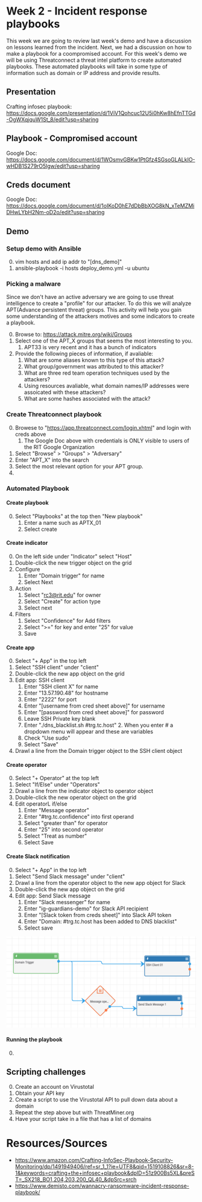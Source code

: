 # Week 2 - Incident response playbooks
This week we are going to review last week's demo and have a discussion on lessons learned from the incident. Next, we had a discussion on how to make a playbook for a coompromised account. For this week's demo we will be using Threatconnect a threat intel platform to create automated playbooks. These automated playbooks will take in some type of information such as domain or IP address and provide results. 

## Presentation 
Crafting infosec playbook: https://docs.google.com/presentation/d/1ViV1Qohcuc12U5i0hKw8hEfnTTGd-OgWXqjquW1St_8/edit?usp=sharing

## Playbook - Compromised account 
Google Doc: https://docs.google.com/document/d/1WOsmvGBKw1PtGfz4SGsoGLALkIO-wHDB1S279rO5lgw/edit?usp=sharing 

## Creds document
Google Doc: https://docs.google.com/document/d/1oIKoD0hE7dDbBbXOG8kN_xTeMZMiDHwLYbH2Nm-oD2o/edit?usp=sharing

## Demo
### Setup demo with Ansible
0. vim hosts and add ip addr to "[dns_demo]"
0. ansible-playbook -i hosts deploy_demo.yml -u ubuntu

### Picking a malware
Since we don't have an active adversary we are going to use threat intelligence to create a "profile" for our attacker. To do this we will analyze APT(Advance persistent threat) groups. This activity will help you gain some understanding of the attackers motives and some indicators to create a playbook.

0. Browse to: https://attack.mitre.org/wiki/Groups
0. Select one of the APT_X groups that seems the most interesting to you.
    1. APT33 is very recent and it has a bunch of indicators
0. Provide the following pieces of information, if avaliable:
    1. What are some aliases known to this type of this attack?
    1. What group/government was attributed to this attacker?
    1. What are three red team operation techniques used by the attackers?
    1. Using resources avaliable, what domain names/IP addresses were assoicated with these attackers?
    1. What are some hashes associated with the attack?

### Create Threatconnect playbook
0. Browese to "https://app.threatconnect.com/login.xhtml" and login with creds above
    1. The Google Doc above with credentials is ONLY visible to users of the RIT Google Organization
0. Select "Browse" > "Groups" > "Adversary"     
0. Enter "APT_X" into the search
0. Select the most relevant option for your APT group.
0. 

### Automated Playbook
#### Create playbook
0. Select "Playbooks" at the top then "New playbook"
    1. Enter a name such as APTX_01
    1. Select create

#### Create indicator
0. On the left side under "Indicator" select "Host"
0. Double-click the new trigger object on the grid
0. Configure
    1. Enter "Domain trigger" for name
    1. Select Next
0. Action
    1. Select "rc3@rit.edu" for owner
    1. Select "Create" for action type
    1. Select next
0. Filters
    1. Select "Confidence" for Add filters
    1. Select ">=" for key and enter "25" for value
    1. Save

#### Create app
0. Select "+ App" in the top left
0. Select "SSH client" under "client"
0. Double-click the new app object on the grid
0. Edit app: SSH client
    1. Enter "SSH client X" for name
    1. Enter "13.57.190.48" for hostname
    1. Enter "2222" for port
    1. Enter "[username from cred sheet above]" for username
    1. Enter "[password from cred sheet above]" for password
    1. Leave SSH Private key blank
    1. Enter "./dns_blacklist.sh #trg.tc.host"
        2. When you enter # a dropdown menu will appear and these are variables
    1. Check "Use sudo"
    1. Select "Save"
0. Drawl a line from the Domain trigger object to the SSH client object  

#### Create operator
0. Select "+ Operator" at the top left
0. Select "If/Else" under "Operators"
0. Drawl a line from the indicator object to operator object
0. Double-click the new operator object on the grid
0. Edit operatorL if/else
    1. Enter "Message operator"
    1. Enter "#trg.tc.confidence" into first operand
    1. Select "greater than" for operator
    1. Enter "25" into second operator
    1. Select "Treat as number"
    1. Select Save

#### Create Slack notification
0. Select "+ App" in the top left
0. Select "Send Slack message" under "client"
0. Drawl a line from the operator object to the new app object for Slack
0. Double-click the new app object on the grid
0. Edit app: Send Slack message
    1. Enter "Slack messenger" for name
    1. Enter "ig-guardians-demo" for Slack API recipient 
    1. Enter "[Slack token from creds sheet]" into Slack API token
    1. Enter "Domain: #trg.tc.host has been added to DNS blacklist"
    1. Select save

![picture](photos/final_playbook.png)

#### Running the playbook
0. 



## Scripting challenges
0. Create an account on Virustotal
0. Obtain your API key
0. Create a script to use the Virustotal API to pull down data about a domain
0. Repeat the step above but with ThreatMiner.org
0. Have your script take in a file that has a list of domains

# Resources/Sources
* https://www.amazon.com/Crafting-InfoSec-Playbook-Security-Monitoring/dp/1491949406/ref=sr_1_1?ie=UTF8&qid=1519108826&sr=8-1&keywords=crafting+the+infosec+playbook&dpID=51z900Bs5XL&preST=_SX218_BO1,204,203,200_QL40_&dpSrc=srch
* https://www.demisto.com/wannacry-ransomware-incident-response-playbook/
